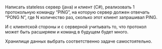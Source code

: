 Написать stateless сервер (java) и клиент (C#), реализовать 1 протокольную команду “PING”, на которую сервер должен отвечать “PONG N”, где N количество раз, сколько этот клиент запрашивал PING. 

И с клиентской стороны и с серверной учитывать то, что протокол может быть расширяем и команд в будущем будет много.

Хранилище данных выбрать соответственно задаче самостоятельно.
